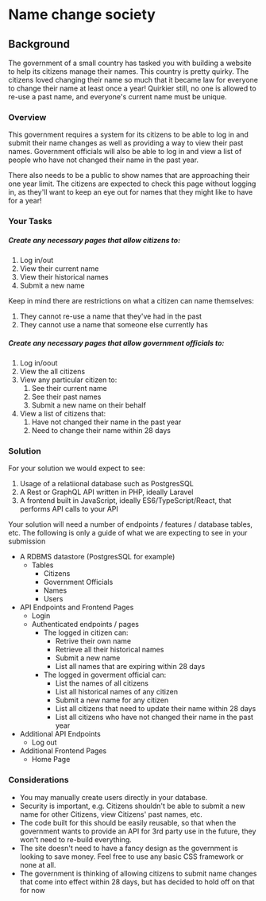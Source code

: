 # Name change society

## Background
The government of a small country has tasked you with building a website to help its citizens manage their names. This country is pretty quirky. The citizens loved changing their name so much that it became law for everyone to change their name at least once a year! Quirkier still, no one is allowed to re-use a past name, and everyone's current name must be unique.

### Overview
This government requires a system for its citizens to be able to log in and submit their name changes as well as providing a way to view their past names. Government officials will also be able to log in and view a list of people who have not changed their name in the past year.

There also needs to be a public to show names that are approaching their one year limit. The citizens are expected to check this page without logging in, as they'll want to keep an eye out for names that they might like to have for a year!

### Your Tasks
##### Create any necessary pages that allow citizens to:
1. Log in/out
1. View their current name
1. View their historical names
1. Submit a new name

Keep in mind there are restrictions on what a citizen can name themselves:
1. They cannot re-use a name that they've had in the past
1. They cannot use a name that someone else currently has
 
##### Create any necessary pages that allow government officials to:
1. Log in/oout
1. View the all citizens
1. View any particular citizen to:
    1. See their current name
    1. See their past names
    1. Submit a new name on their behalf
1. View a list of citizens that:
    1. Have not changed their name in the past year
    1. Need to change their name within 28 days

### Solution
For your solution we would expect to see:
1. Usage of a relatiional database such as PostgresSQL
1. A Rest or GraphQL API written in PHP, ideally Laravel
1. A frontend built in JavaScript, ideally ES6/TypeScript/React, that performs API calls to your API

Your solution will need a number of endpoints / features / database tables, etc. The following is only a guide of what we are expecting to see in your submission

- A RDBMS datastore (PostgresSQL for example)
  - Tables
    - Citizens
    - Government Officials
    - Names
    - Users
- API Endpoints and Frontend Pages
  - Login
  - Authenticated endpoints / pages
    - The logged in citizen can:
      - Retrive their own name
      - Retrieve all their historical names
      - Submit a new name
      - List all names that are expiring within 28 days
    - The logged in goverment official can:
      - List the names of all citizens
      - List all historical names of any citizen
      - Submit a new name for any citizen
      - List all citizens that need to update their name within 28 days
      - List all citizens who have not changed their name in the past year
- Additional API Endpoints
    - Log out
- Additional Frontend Pages
  - Home Page

### Considerations
- You may manually create users directly in your database.
- Security is important, e.g. Citizens shouldn't be able to submit a new name for other Citizens, view Citizens' past names, etc.
- The code built for this should be easily reusable, so that when the government wants to provide an API for 3rd party use in the future, they won't need to re-build everything.
- The site doesn't need to have a fancy design as the government is looking to save money. Feel free to use any basic CSS framework or none at all.
- The government is thinking of allowing citizens to submit name changes that come into effect within 28 days, but has decided to hold off on that for now
